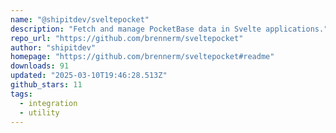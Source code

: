 ```yaml
---
name: "@shipitdev/sveltepocket"
description: "Fetch and manage PocketBase data in Svelte applications."
repo_url: "https://github.com/brennerm/sveltepocket"
author: "shipitdev"
homepage: "https://github.com/brennerm/sveltepocket#readme"
downloads: 91
updated: "2025-03-10T19:46:28.513Z"
github_stars: 11
tags: 
  - integration
  - utility
---
```


